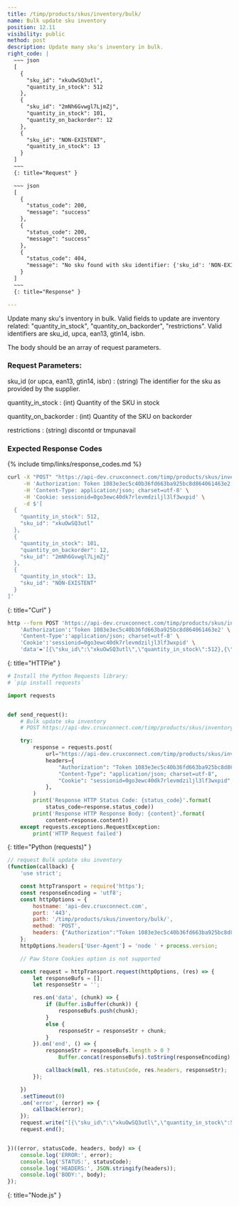```yaml
---
title: /timp/products/skus/inventory/bulk/
name: Bulk update sku inventory
position: 12.11
visibility: public
method: post
description: Update many sku's inventory in bulk.
right_code: |
  ~~~ json
  [
    {
      "sku_id": "xkuOwSQ3utl",
      "quantity_in_stock": 512
    },
    {
      "sku_id": "2mNh6Gvwgl7LjmZj",
      "quantity_in_stock": 101,
      "quantity_on_backorder": 12
    },
    {
      "sku_id": "NON-EXISTENT",
      "quantity_in_stock": 13
    }
  ]
  ~~~
  {: title="Request" }

  ~~~ json
  [
    {
      "status_code": 200,
      "message": "success"
    },
    {
      "status_code": 200,
      "message": "success"
    },
    {
      "status_code": 404,
      "message": "No sku found with sku identifier: {'sku_id': 'NON-EXISTENT'}; Valid identifiers: sku_id, upca, ean13, gtin14, isbn"
    }
  ]
  ~~~
  {: title="Response" }

---
```

Update many sku's inventory in bulk. Valid fields to update are inventory related: "quantity_in_stock", "quantity_on_backorder", "restrictions".  Valid identifiers are sku_id, upca, ean13, gtin14, isbn.

The body should be an array of request parameters.

### Request Parameters:

sku_id (or upca, ean13, gtin14, isbn)
: (string) The identifier for the sku as provided by the supplier.

quantity_in_stock
: (int) Quantity of the SKU in stock

quantity_on_backorder
: (int) Quantity of the SKU on backorder

restrictions
: (string) discontd or tmpunavail


### Expected Response Codes

{% include timp/links/response_codes.md %}

~~~ bash
curl -X "POST" "https://api-dev.cruxconnect.com/timp/products/skus/inventory/bulk/" \
     -H 'Authorization: Token 1083e3ec5c40b36fd663ba925bc8d864061463e2' \
     -H 'Content-Type: application/json; charset=utf-8' \
     -H 'Cookie: sessionid=0go3ewc40dk7rlevmdziljl3lf3wxpid' \
     -d $'[
  {
    "quantity_in_stock": 512,
    "sku_id": "xkuOwSQ3utl"
  },
  {
    "quantity_in_stock": 101,
    "quantity_on_backorder": 12,
    "sku_id": "2mNh6Gvwgl7LjmZj"
  },
  {
    "quantity_in_stock": 13,
    "sku_id": "NON-EXISTENT"
  }
]'

~~~
{: title="Curl" }

~~~ bash
http --form POST 'https://api-dev.cruxconnect.com/timp/products/skus/inventory/bulk/' \
    'Authorization':'Token 1083e3ec5c40b36fd663ba925bc8d864061463e2' \
    'Content-Type':'application/json; charset=utf-8' \
    'Cookie':'sessionid=0go3ewc40dk7rlevmdziljl3lf3wxpid' \
    'data'='[{\"sku_id\":\"xkuOwSQ3utl\",\"quantity_in_stock\":512},{\"sku_id\":\"2mNh6Gvwgl7LjmZj\",\"quantity_in_stock\":101,\"quantity_on_backorder\":12},{\"sku_id\":\"NON-EXISTENT\",\"quantity_in_stock\":13}]'

~~~
{: title="HTTPie" }

~~~ python
# Install the Python Requests library:
# `pip install requests`

import requests


def send_request():
    # Bulk update sku inventory
    # POST https://api-dev.cruxconnect.com/timp/products/skus/inventory/bulk/

    try:
        response = requests.post(
            url="https://api-dev.cruxconnect.com/timp/products/skus/inventory/bulk/",
            headers={
                "Authorization": "Token 1083e3ec5c40b36fd663ba925bc8d864061463e2",
                "Content-Type": "application/json; charset=utf-8",
                "Cookie": "sessionid=0go3ewc40dk7rlevmdziljl3lf3wxpid",
            },
        )
        print('Response HTTP Status Code: {status_code}'.format(
            status_code=response.status_code))
        print('Response HTTP Response Body: {content}'.format(
            content=response.content))
    except requests.exceptions.RequestException:
        print('HTTP Request failed')

~~~
{: title="Python (requests)" }

~~~ javascript
// request Bulk update sku inventory
(function(callback) {
    'use strict';

    const httpTransport = require('https');
    const responseEncoding = 'utf8';
    const httpOptions = {
        hostname: 'api-dev.cruxconnect.com',
        port: '443',
        path: '/timp/products/skus/inventory/bulk/',
        method: 'POST',
        headers: {"Authorization":"Token 1083e3ec5c40b36fd663ba925bc8d864061463e2","Content-Type":"application/json; charset=utf-8","Cookie":"sessionid=0go3ewc40dk7rlevmdziljl3lf3wxpid"}
    };
    httpOptions.headers['User-Agent'] = 'node ' + process.version;

    // Paw Store Cookies option is not supported

    const request = httpTransport.request(httpOptions, (res) => {
        let responseBufs = [];
        let responseStr = '';

        res.on('data', (chunk) => {
            if (Buffer.isBuffer(chunk)) {
                responseBufs.push(chunk);
            }
            else {
                responseStr = responseStr + chunk;
            }
        }).on('end', () => {
            responseStr = responseBufs.length > 0 ?
                Buffer.concat(responseBufs).toString(responseEncoding) : responseStr;

            callback(null, res.statusCode, res.headers, responseStr);
        });

    })
    .setTimeout(0)
    .on('error', (error) => {
        callback(error);
    });
    request.write("[{\"sku_id\":\"xkuOwSQ3utl\",\"quantity_in_stock\":512},{\"sku_id\":\"2mNh6Gvwgl7LjmZj\",\"quantity_in_stock\":101,\"quantity_on_backorder\":12},{\"sku_id\":\"NON-EXISTENT\",\"quantity_in_stock\":13}]")
    request.end();


})((error, statusCode, headers, body) => {
    console.log('ERROR:', error);
    console.log('STATUS:', statusCode);
    console.log('HEADERS:', JSON.stringify(headers));
    console.log('BODY:', body);
});

~~~
{: title="Node.js" }

